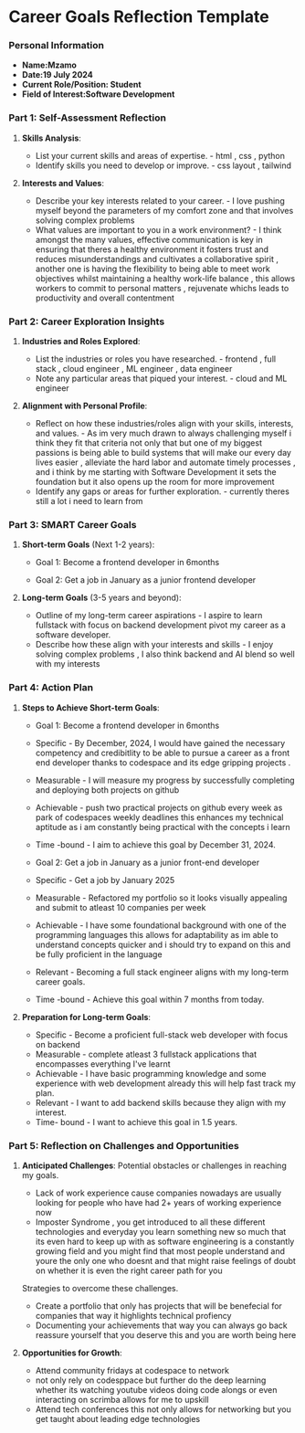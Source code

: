 
# Career Goals Reflection Template

### Personal Information

- **Name:Mzamo**
- **Date:19 July 2024**
- **Current Role/Position: Student**
- **Field of Interest:Software Development**

### Part 1: Self-Assessment Reflection

1. **Skills Analysis**:
    
    - List your current skills and areas of expertise. - html , css , python  
    - Identify skills you need to develop or improve. - css layout , tailwind
2. **Interests and Values**:
    
    - Describe your key interests related to your career. - I love pushing myself beyond the parameters of my comfort zone and that involves solving complex problems 
    - What values are important to you in a work environment? - I think amongst the many values, effective communication is key in ensuring that theres a healthy environment it fosters trust and reduces misunderstandings and cultivates a collaborative spirit , another one is having the flexibility to being able to meet work objectives whilst maintaining a healthy work-life balance , this allows workers to commit to personal matters , rejuvenate whichs leads to productivity and overall contentment

### Part 2: Career Exploration Insights

1. **Industries and Roles Explored**:
    
    - List the industries or roles you have researched. - frontend , full stack , cloud engineer , ML engineer ,  data engineer
    - Note any particular areas that piqued your interest. - cloud and ML engineer 
2. **Alignment with Personal Profile**:
    
    - Reflect on how these industries/roles align with your skills, interests, and values. - As im very much drawn to always challenging myself i think they fit that criteria not only that but one of my biggest passions is being able to build systems that will make our every day lives easier , alleviate the hard labor and automate timely processes , and i think by me starting with Software Development it sets the foundation but it also opens up the room for more improvement 
    - Identify any gaps or areas for further exploration. - currently theres still a lot i need to learn from 

### Part 3: SMART Career Goals

1. **Short-term Goals** (Next 1-2 years):
  
    - Goal 1: Become a frontend developer in 6months
    
    - Goal 2: Get a job in January as a junior frontend developer

2. **Long-term Goals** (3-5 years and beyond):
    - Outline of my  long-term career aspirations - I aspire to learn fullstack with focus on backend development pivot my career as a software developer.
    - Describe how these align with your interests and skills -  I enjoy solving complex problems , I also think backend and AI blend so well with my interests 

### Part 4: Action Plan

1. **Steps to Achieve Short-term Goals**:
    
    - Goal 1: Become a frontend developer in 6months

    - Specific -  By December, 2024, I would have gained the necessary competency and credibitlity to be able to pursue a career as a front end developer thanks to codespace and its edge gripping projects .
    - Measurable - I will measure my progress by successfully completing and deploying both projects on github 
    - Achievable - push two practical projects on github every week as park of codespaces weekly deadlines this enhances my technical aptitude as i am constantly being practical with the concepts i learn 
    - Time -bound - I aim to achieve this goal by December 31, 2024.
    
    - Goal 2: Get a job in January as a junior front-end developer

    - Specific -  Get a job by January 2025
    - Measurable - Refactored my portfolio so it looks visually appealing and submit to atleast 10 companies per week
    - Achievable - I have some foundational background with one of the programming languages this allows for adaptability as im able to understand concepts quicker and i should try to expand on this and be fully proficient in the language 
    - Relevant - Becoming a full stack engineer aligns with my long-term career goals.
    - Time -bound - Achieve this goal within 7 months from today.


2. **Preparation for Long-term Goals**:


    - Specific - Become a proficient full-stack web developer with focus on backend
    - Measurable - complete atleast 3 fullstack applications that encompasses everything I've learnt 
    - Achievable - I have basic programming knowledge and some experience with web development already this will help fast track my plan.
    - Relevant - I want to add backend skills because they align with my interest.
    - Time- bound - I want to achieve this goal in 1.5 years.
    


### Part 5: Reflection on Challenges and Opportunities

1. **Anticipated Challenges**:
     Potential obstacles or challenges in reaching my goals.
    - Lack of work experience cause companies nowadays are usually looking for people who have had 2+ years of working experience now
    - Imposter Syndrome , you get introduced to all these different technologies and everyday you learn something new so much that its even hard to keep up with as software engineering is a constantly growing field and you might find that most people understand and youre the only one who doesnt and that might raise feelings of doubt on whether it is even the right career path for you 
    
    Strategies to overcome these challenges.

    - Create a portfolio that only has projects that will be benefecial for companies that way it highlights technical profiency 
    - Documenting your achievements that way you can always go back reassure yourself that you deserve this and you are worth being here 

2. **Opportunities for Growth**:
    
   - Attend community fridays at codespace to network 
   - not only rely on codesppace but further do the deep learning whether its watching youtube videos doing code alongs or even interacting on scrimba allows for me to upskill 
   - Attend tech conferences this not only allows for networking but you get taught about leading edge technologies 



